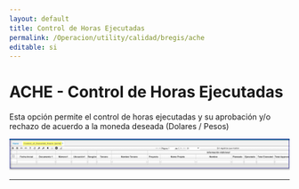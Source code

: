```yaml
---
layout: default
title: Control de Horas Ejecutadas
permalink: /Operacion/utility/calidad/bregis/ache
editable: si
---
```


# ACHE - Control de Horas Ejecutadas

Esta opción permite el control de horas ejecutadas y su aprobación y/o rechazo de acuerdo a la moneda deseada (Dolares / Pesos)

![](ache1.png)



***********

